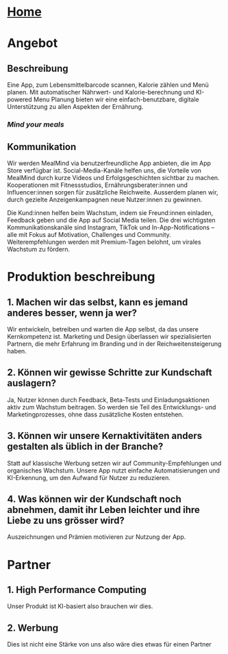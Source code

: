 # [Home](../README.md)

# Angebot

## Beschreibung

Eine App, zum Lebensmittelbarcode scannen, Kalorie zählen und Menü planen. Mit automatischer Nährwert- und
Kalorie-berechnung und KI-powered Menu Planung bieten wir eine einfach-benutzbare, digitale Unterstützung zu allen
Aspekten der Ernährung.

### *Mind your meals*

## Kommunikation

Wir werden MealMind via benutzerfreundliche App anbieten, die im App Store verfügbar ist. Social-Media-Kanäle helfen
uns, die Vorteile von MealMind durch kurze Videos und Erfolgsgeschichten sichtbar zu machen. Kooperationen mit
Fitnessstudios, Ernährungsberater:innen und Influencer:innen sorgen für zusätzliche Reichweite. Ausserdem planen wir,
durch gezielte Anzeigenkampagnen neue Nutzer:innen zu gewinnen.

Die Kund:innen helfen beim Wachstum, indem sie Freund:innen einladen, Feedback geben und die App auf Social Media teilen.
Die drei wichtigsten Kommunikationskanäle sind Instagram, TikTok und In-App-Notifications – alle mit Fokus auf Motivation, Challenges und Community.
Weiterempfehlungen werden mit Premium-Tagen belohnt, um virales Wachstum zu fördern.

# Produktion beschreibung

## 1. Machen wir das selbst, kann es jemand anderes besser, wenn ja wer?

Wir entwickeln, betreiben und warten die App selbst, da das unsere Kernkompetenz ist.
Marketing und Design überlassen wir spezialisierten Partnern, die mehr Erfahrung im Branding und in der
Reichweitensteigerung haben.

## 2. Können wir gewisse Schritte zur Kundschaft auslagern?

Ja, Nutzer können durch Feedback, Beta-Tests und Einladungsaktionen aktiv zum Wachstum beitragen.
So werden sie Teil des Entwicklungs- und Marketingprozesses, ohne dass zusätzliche Kosten entstehen.

## 3. Können wir unsere Kernaktivitäten anders gestalten als üblich in der Branche?

Statt auf klassische Werbung setzen wir auf Community-Empfehlungen und organisches Wachstum.
Unsere App nutzt einfache Automatisierungen und KI-Erkennung, um den Aufwand für Nutzer zu reduzieren.

## 4. Was können wir der Kundschaft noch abnehmen, damit ihr Leben leichter und ihre Liebe zu uns grösser wird?

Auszeichnungen und Prämien motivieren zur Nutzung der App.

# Partner

## 1. High Performance Computing

Unser Produkt ist KI-basiert also brauchen wir dies.

## 2. Werbung

Dies ist nicht eine Stärke von uns also wäre dies etwas für einen Partner

